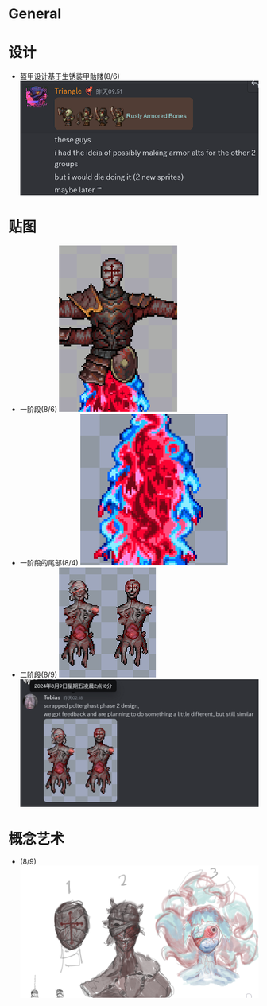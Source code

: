 # General

# 设计
- 盔甲设计基于生锈装甲骷髅(8/6)
  ![alt text](text_rustyBones.png)

# 贴图
- 一阶段(8/6)
  ![alt text](image_polterP1.png)
- 一阶段的尾部(8/4)
  ![alt text](image_polterP1Tail.png)
- 二阶段(8/9)
  ![alt text](image_PolterP2.png)
  ![alt text](text_polterP2.png)

# 概念艺术
- (8/9)
  ![alt text](image_polterConcept.png)